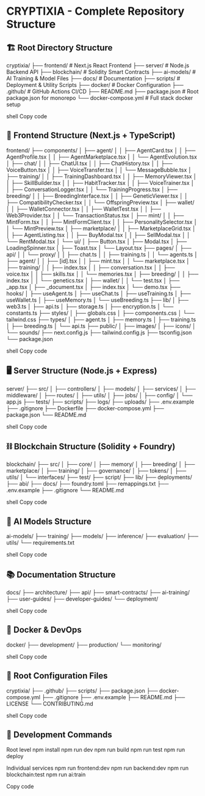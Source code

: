 # CRYPTIXIA - Complete Repository Structure

## 🏗 Root Directory Structure
cryptixia/
├── frontend/ # Next.js React Frontend
├── server/ # Node.js Backend API
├── blockchain/ # Solidity Smart Contracts
├── ai-models/ # AI Training & Model Files
├── docs/ # Documentation
├── scripts/ # Deployment & Utility Scripts
├── docker/ # Docker Configuration
├── .github/ # GitHub Actions CI/CD
├── README.md
├── package.json # Root package.json for monorepo
└── docker-compose.yml # Full stack docker setup

shell
Copy code

## 🎨 Frontend Structure (Next.js + TypeScript)
frontend/
├── components/
│ ├── agent/
│ │ ├── AgentCard.tsx
│ │ ├── AgentProfile.tsx
│ │ ├── AgentMarketplace.tsx
│ │ └── AgentEvolution.tsx
│ ├── chat/
│ │ ├── ChatUI.tsx
│ │ ├── ChatHistory.tsx
│ │ ├── VoiceButton.tsx
│ │ ├── VoiceTransfer.tsx
│ │ └── MessageBubble.tsx
│ ├── training/
│ │ ├── TrainingDashboard.tsx
│ │ ├── MemoryViewer.tsx
│ │ ├── SkillBuilder.tsx
│ │ ├── HabitTracker.tsx
│ │ ├── VoiceTrainer.tsx
│ │ ├── ConversationLogger.tsx
│ │ └── TrainingProgress.tsx
│ ├── breeding/
│ │ ├── BreedingInterface.tsx
│ │ ├── GeneticViewer.tsx
│ │ ├── CompatibilityChecker.tsx
│ │ └── OffspringPreview.tsx
│ ├── wallet/
│ │ ├── WalletConnector.tsx
│ │ ├── WalletTest.tsx
│ │ ├── Web3Provider.tsx
│ │ └── TransactionStatus.tsx
│ ├── mint/
│ │ ├── MintForm.tsx
│ │ ├── MintFormClient.tsx
│ │ ├── PersonalitySelector.tsx
│ │ └── MintPreview.tsx
│ ├── marketplace/
│ │ ├── MarketplaceGrid.tsx
│ │ ├── AgentListing.tsx
│ │ ├── BuyModal.tsx
│ │ ├── SellModal.tsx
│ │ └── RentModal.tsx
│ └── ui/
│ ├── Button.tsx
│ ├── Modal.tsx
│ ├── LoadingSpinner.tsx
│ ├── Toast.tsx
│ └── Layout.tsx
├── pages/
│ ├── api/
│ │ └── proxy/
│ │ ├── chat.ts
│ │ ├── training.ts
│ │ └── agents.ts
│ ├── agent/
│ │ ├── [id].tsx
│ │ ├── mint.tsx
│ │ └── marketplace.tsx
│ ├── training/
│ │ ├── index.tsx
│ │ ├── conversation.tsx
│ │ ├── voice.tsx
│ │ ├── skills.tsx
│ │ └── memories.tsx
│ ├── breeding/
│ │ ├── index.tsx
│ │ └── genetics.tsx
│ ├── wallet/
│ │ └── test.tsx
│ ├── _app.tsx
│ ├── _document.tsx
│ ├── index.tsx
│ └── demo.tsx
├── hooks/
│ ├── useAgent.ts
│ ├── useChat.ts
│ ├── useTraining.ts
│ ├── useWallet.ts
│ ├── useMemory.ts
│ └── useBreeding.ts
├── lib/
│ ├── web3.ts
│ ├── api.ts
│ ├── storage.ts
│ ├── encryption.ts
│ └── constants.ts
├── styles/
│ ├── globals.css
│ ├── components.css
│ └── tailwind.css
├── types/
│ ├── agent.ts
│ ├── memory.ts
│ ├── training.ts
│ ├── breeding.ts
│ └── api.ts
├── public/
│ ├── images/
│ ├── icons/
│ └── sounds/
├── next.config.js
├── tailwind.config.js
├── tsconfig.json
└── package.json

shell
Copy code

## 🖥 Server Structure (Node.js + Express)
server/
├── src/
│ ├── controllers/
│ ├── models/
│ ├── services/
│ ├── middleware/
│ ├── routes/
│ ├── utils/
│ ├── jobs/
│ ├── config/
│ └── app.js
├── tests/
├── scripts/
├── logs/
├── uploads/
├── .env.example
├── .gitignore
├── Dockerfile
├── docker-compose.yml
├── package.json
└── README.md

shell
Copy code

## ⛓ Blockchain Structure (Solidity + Foundry)
blockchain/
├── src/
│ ├── core/
│ ├── memory/
│ ├── breeding/
│ ├── marketplace/
│ ├── training/
│ ├── governance/
│ ├── tokens/
│ ├── utils/
│ └── interfaces/
├── test/
├── script/
├── lib/
├── deployments/
├── abi/
├── docs/
├── foundry.toml
├── remappings.txt
├── .env.example
├── .gitignore
└── README.md

shell
Copy code

## 🤖 AI Models Structure
ai-models/
├── training/
├── models/
├── inference/
├── evaluation/
├── utils/
└── requirements.txt

shell
Copy code

## 📚 Documentation Structure
docs/
├── architecture/
├── api/
├── smart-contracts/
├── ai-training/
├── user-guides/
├── developer-guides/
└── deployment/

shell
Copy code

## 🐳 Docker & DevOps
docker/
├── development/
├── production/
└── monitoring/

shell
Copy code

## 🚀 Root Configuration Files
cryptixia/
├── .github/
├── scripts/
├── package.json
├── docker-compose.yml
├── .gitignore
├── .env.example
├── README.md
├── LICENSE
└── CONTRIBUTING.md

shell
Copy code

## 🔧 Development Commands
Root level
npm install
npm run dev
npm run build
npm run test
npm run deploy

Individual services
npm run frontend:dev
npm run backend:dev
npm run blockchain:test
npm run ai:train

Copy code
